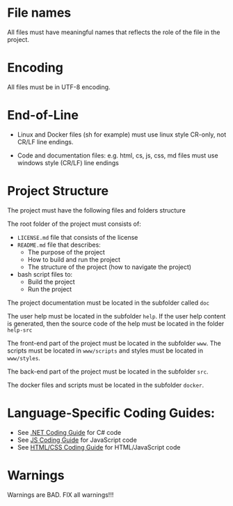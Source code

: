 # File names

All files must have meaningful names that reflects the role of the file in the project.

# Encoding

All files must be in UTF-8 encoding.

# End-of-Line

  * Linux and Docker files (sh for example) must use linux style CR-only, not CR/LF line endings.

  * Code and documentation files: e.g. html, cs, js, css, md files must use windows style (CR/LF) line endings

# Project Structure

The project must have the following files and folders structure

The root folder of the project must consists of:

* `LICENSE.md` file that consists of the license
* `README.md` file that describes:
  * The purpose of the project
  * How to build and run the project
  * The structure of the project (how to navigate the project)
* bash script files to:
  * Build the project
  * Run the project

The project documentation must be located in the subfolder called `doc`

The user help must be located in the subfolder `help`. If the user help content is generated, then the source code of the help must be located in the folder `help-src`

The front-end part of the project must be located in the subfolder `www`. The scripts must be located in `www/scripts` and styles must be located in `www/styles`.

The back-end part of the project must be located in the subfolder `src`.

The docker files and scripts must be located in the subfolder `docker`.

# Language-Specific Coding Guides:

  * See [.NET Coding Guide](CODINGGUIDE_CS.md) for C# code
  * See [JS Coding Guide](CODINGGUIDE_JS.md) for JavaScript code
  * See [HTML/CSS Coding Guide](CODINGGUIDE_HTML.md) for HTML/JavaScript code

# Warnings

Warnings are BAD. FIX all warnings!!!